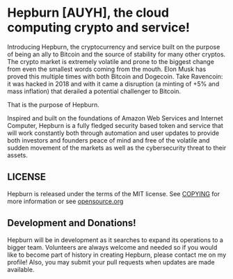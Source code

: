 # Hepburn [AUYH], the cloud computing crypto and service!



Introducing Hepburn, the cryptocurrency and service built on the purpose of being an ally to Bitcoin and the source 
of stability for many other cryptos. The crypto market is extremely volatile and prone to the biggest change from 
even the smallest words coming from the mouth. Elon Musk has proved this multiple times with both Bitcoin and Dogecoin. 
Take Ravencoin: it was hacked in 2018 and with it came a disruption (a minting of +5% and mass inflation) that derailed a
potential challenger to Bitcoin.

That is the purpose of Hepburn.

Inspired and built on the foundations of Amazon Web Services and Internet Computer,
Hepburn is a fully fledged security based token and service that will work constantly both through automation and user updates to provide 
both investors and founders peace of mind and free of the volatile and sudden movement of the markets as well as the cybersecurity threat 
to their assets. 

## LICENSE
Hepburn is released under the terms of the MIT license. See 
[COPYING](COPYING) for more information or see 
[opensource.org](https://opensource.org/license/MIT)

## Development and Donations! 
Hepburn will be in development as it searches to expand its operations to a bigger team. Volunteers are always welcome and 
needed so if you would like to become part of history in creating Hepburn, please contact me on my profile!
Also, you may submit your pull requests when updates are made available.



